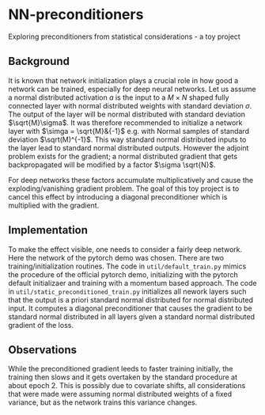 # NN-preconditioners

Exploring preconditioners from statistical considerations - a toy project

## Background

It is known that network initialization plays a crucial role in how good a network can be trained, especially for deep neural networks.
Let us assume a normal distributed activation $a$ is the input to a $M \times N$ shaped fully connected layer with normal distributed weights with standard deviation $\sigma$.
The output of the layer will be normal distributed with standard deviation $\sqrt{M}\sigma$.
It was therefore recommended to initialize a network layer with $\simga = \sqrt{M}&{-1}$ e.g. with Normal samples of standard deviation $\sqrt(M)^{-1}$.
This way standard normal distributed inputs to the layer lead to standard normal distributed outputs.
However the adjoint problem exists for the gradient; a normal distributed gradient that gets backpropagated will be modified by a factor $\sigma \sqrt{N}$.

For deep networks these factors accumulate multiplicatively and cause the exploding/vanishing gradient problem.
The goal of this toy project is to cancel this effect by introducing a diagonal preconditioner which is multiplied with the gradient.

## Implementation

To make the effect visible, one needs to consider a fairly deep network. 
Here the network of the pytorch demo was chosen.
There are two training/initialization routines.
The code in `util/default_train.py` mimics the procedure of the official pytorch demo, initializing with the pytorch default initializaer and training with a momentum based approach.
The code in `util/static_preconditioned_train.py` initializes all nework layers such that the output is a priori standard normal distributed for normal distributed input.
It computes a diagonal preconditioner that causes the gradient to be standard normal distributed in all layers given a standard normal distributed gradient of the loss.

## Observations

While the preconditioned gradient leeds to faster training initially, the training then slows and it gets overtaken by the standard procedure at about epoch 2.
This is possibly due to covariate shifts, all considerations that were made were assuming normal distributed weights of a fixed variance, but as the network trains this variance changes.
